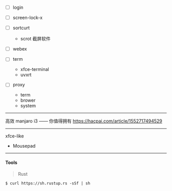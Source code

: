 - [ ] login
- [ ] screen-lock-x

- [ ] sortcurt
    + scrot 截屏软件

- [ ] webex

- [ ] term

    + xfce-terminal
    + uvxrt

- [ ] proxy
    + term
    + brower
    + system

---

高效 manjaro i3 —— 你值得拥有  https://hacpai.com/article/1552717494529

---

xfce-like

- Mousepad


---

#### Tools

> Rust

```
$ curl https://sh.rustup.rs -sSf | sh
```
